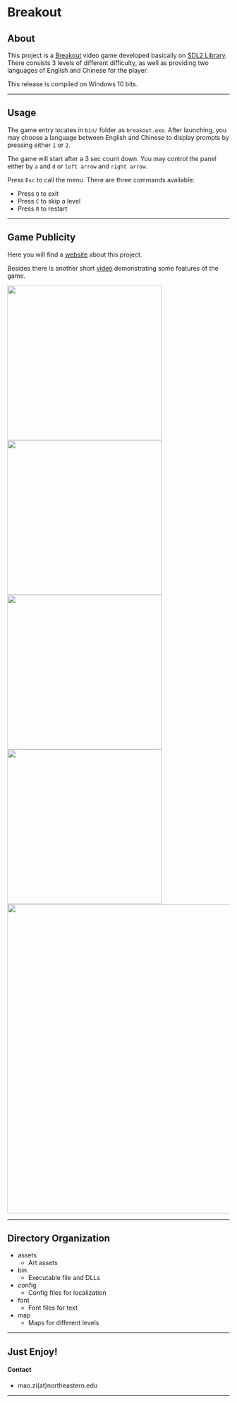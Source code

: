 # Breakout

## About

This project is a [Breakout](https://en.wikipedia.org/wiki/Breakout_(video_game))
video game developed basically on [SDL2 Library](https://www.libsdl.org/). There
consists 3 levels of different difficulty, as well as providing two languages of
English and Chinese for the player.

This release is compiled on Windows 10 bits.

---

## Usage

The game entry locates in `bin/` folder as `breakout.exe`. After launching, you may 
choose a language between English and Chinese to display prompts by pressing either `1` or `2`.

The game will start after a 3 sec count down. You may control the panel either by
`a` and `d` or `left arrow` and `right arrow`.

Press `Esc` to call the menu. There are three commands available:
- Press `Q` to exit
- Press `C` to skip a level
- Press `R` to restart

---

## Game Publicity

Here you will find a [website](https://ziqing19.github.io/breakout-release/index.html) about this project.

Besides there is another short [video](https://youtu.be/gZNBjeu25HA) demonstrating some features of the game.

<img align="left" width="350px" src="https://ziqing19.github.io/breakout-release/assets/screenshot0.jpg">
<img align="left" width="350px" src="https://ziqing19.github.io/breakout-release/assets/screenshot1.jpg">
<img align="left" width="350px" src="https://ziqing19.github.io/breakout-release/assets/screenshot2.jpg">
<img align="left" width="350px" src="https://ziqing19.github.io/breakout-release/assets/screenshot3.jpg">

<img width="700px" src="https://ziqing19.github.io/breakout-release/assets/clip.gif">

---

## Directory Organization

- assets
    - Art assets
- bin
    - Executable file and DLLs
- config
    - Config files for localization
- font
    - Font files for text
- map
    - Maps for different levels

---

## Just Enjoy!

#### Contact

- mao.zi(at)northeastern.edu

---
